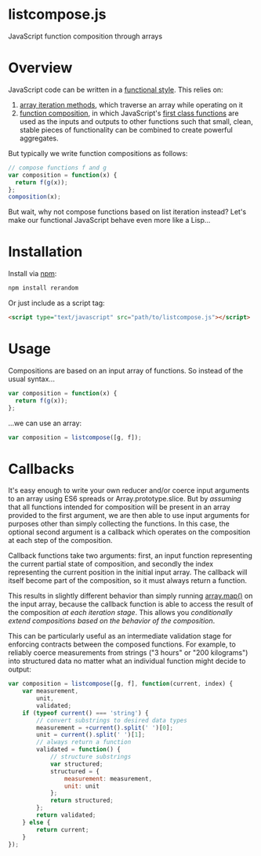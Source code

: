 # listcompose.js

JavaScript function composition through arrays

# Overview

JavaScript code can be written in a [functional style](https://en.wikipedia.org/wiki/Functional_programming). This relies on:

1. [array iteration methods](https://developer.mozilla.org/en-US/docs/Web/JavaScript/Reference/Global_Objects/Array#Iteration_methods), which traverse an array while operating on it
2. [function composition](https://en.wikipedia.org/wiki/Function_composition), in which JavaScript's [first class functions](https://en.wikipedia.org/wiki/First-class_function) are used as the inputs and outputs to other functions such that small, clean, stable pieces of functionality can be combined to create powerful aggregates.

But typically we write function compositions as follows:

```javascript
// compose functions f and g
var composition = function(x) {
  return f(g(x));
};
composition(x);
```

But wait, why not compose functions based on list iteration instead? Let's make our functional JavaScript behave even more like a Lisp...

# Installation

Install via [npm](https://www.npmjs.com/package/listcompose):

```javascript
npm install rerandom
```

Or just include as a script tag:

```html
<script type="text/javascript" src="path/to/listcompose.js"></script>
```

# Usage

Compositions are based on an input array of functions. So instead of the usual syntax...

```javascript
var composition = function(x) {
  return f(g(x));
};
```

...we can use an array:

```javascript
var composition = listcompose([g, f]);
```

# Callbacks

It's easy enough to write your own reducer and/or coerce input arguments to an array using ES6 spreads or Array.prototype.slice. But by *assuming* that all functions intended for composition will be present in an array provided to the first argument, we are then able to use input arguments for purposes other than simply collecting the functions. In this case, the optional second argument is a callback which operates on the composition at each step of the composition.

Callback functions take two arguments: first, an input function representing the current partial state of composition, and secondly the index representing the current position in the initial input array. The callback will itself become part of the composition, so it must always return a function.

This results in slightly different behavior than simply running [array.map()](https://developer.mozilla.org/en-US/docs/Web/JavaScript/Reference/Global_Objects/Array/map) on the input array, because the callback function is able to access the result of the composition *at each iteration stage*. This allows you *conditionally extend compositions based on the behavior of the composition*.

This can be particularly useful as an intermediate validation stage for enforcing contracts between the composed functions. For example, to reliably coerce measurements from strings ("3 hours" or "200 kilograms") into structured data no matter what an individual function might decide to output:

```javascript
var composition = listcompose([g, f], function(current, index) {
    var measurement,
        unit,
        validated;
    if (typeof current() === 'string') {
        // convert substrings to desired data types
        measurement = +current().split(' ')[0];
        unit = current().split(' ')[1];
        // always return a function
        validated = function() {
            // structure substrings
            var structured;
            structured = {
                measurement: measurement,
                unit: unit
            };
            return structured;
        };
        return validated;
    } else {
        return current;
    }
});
```
